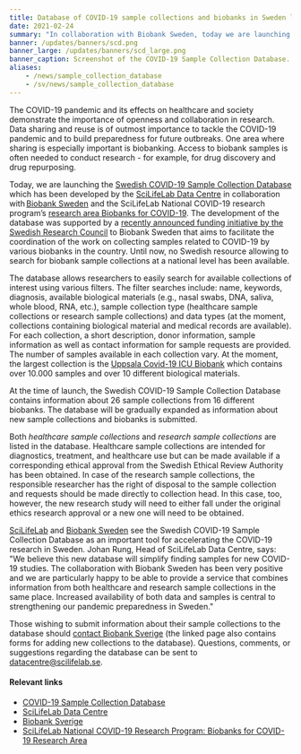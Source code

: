 ```yaml
---
title: Database of COVID-19 sample collections and biobanks in Sweden launched  # short
date: 2021-02-24
summary: "In collaboration with Biobank Sweden, today we are launching a new section of the portal: the [Swedish COVID-19 Sample Collection Database](https://biobanks.covid19dataportal.se/). The database allows to search for available biobank sample collections."
banner: /updates/banners/scd.png
banner_large: /updates/banners/scd_large.png
banner_caption: Screenshot of the COVID-19 Sample Collection Database.
aliases:
    - /news/sample_collection_database
    - /sv/news/sample_collection_database
---
```

The COVID-19 pandemic and its effects on healthcare and society demonstrate the importance of openness and collaboration in research. Data sharing and reuse is of outmost importance to tackle the COVID-19 pandemic and to build preparedness for future outbreaks. One area where sharing is especially important is biobanking. Access to biobank samples is often needed to conduct research - for example, for drug discovery and drug repurposing.

Today, we are launching the [Swedish COVID-19 Sample Collection Database](https://covid19dataportal.se) which has been developed by the [SciLifeLab Data Centre](https://scilifelab.se/data) in collaboration with [Biobank Sweden](https://biobanksverige.se/) and the SciLifeLab National COVID-19 research program’s [research area Biobanks for COVID-19](https://www.scilifelab.se/covid-19/national-program/biobanks/). The development of the database was supported by a [recently announced funding initiative by the Swedish Research Council](https://www.vr.se/english/just-now/news/news-archive/2020-09-01-10-million-sek-to-biobank-sweden-for-coordinating-covid-19-samples.html) to Biobank Sweden that aims to facilitate the coordination of the work on collecting samples related to COVID-19 by various biobanks in the country. Until now, no Swedish resource allowing to search for biobank sample collections at a national level has been available.

The database allows researchers to easily search for available collections of interest using various filters. The filter searches include: name, keywords, diagnosis, available biological materials (e.g., nasal swabs, DNA, saliva, whole blood, RNA, etc.), sample collection type (healthcare sample collections or research sample collections) and data types (at the moment, collections containing biological material and medical records are available). For each collection, a short description, donor information, sample information as well as contact information for sample requests are provided. The number of samples available in each collection vary. At the moment, the largest collection is the [Uppsala Covid-19 ICU Biobank](https://biobanks.covid19dataportal.se/menu/main/app-scd/collection/c19dp:collection:SE_1827_1) which contains over 10.000 samples and over 10 different biological materials.

At the time of launch, the Swedish COVID-19 Sample Collection Database contains information about 26 sample collections from 16 different biobanks. The database will be gradually expanded as information about new sample collections and biobanks is submitted.

Both *healthcare sample collections* and *research sample collections* are listed in the database. Healthcare sample collections are intended for diagnostics, treatment, and healthcare use but can be made available if a corresponding ethical approval from the Swedish Ethical Review Authority has been obtained. In case of the research sample collections, the responsible researcher has the right of disposal to the sample collection and requests should be made directly to collection head. In this case, too, however, the new research study will need to either fall under the original ethics research approval or a new one will need to be obtained.

[SciLifeLab](https://www.scilifelab.se/news/database-on-covid-19-sample-collections-and-biobanks-launched) and [Biobank Sweden](https://biobanksverige.se/provsamlingar-publicerade-i-covid-19-data-portal-sweden-underlattar-forskning-om-covid-19/) see the Swedish COVID-19 Sample Collection Database as an important tool for accelerating the COVID-19 research in Sweden. Johan Rung, Head of SciLifeLab Data Centre, says: "We believe this new database will simplify finding samples for new COVID-19 studies. The collaboration with Biobank Sweden has been very positive and we are particularly happy to be able to provide a service that combines information from both healthcare and research sample collections in the same place. Increased availability of both data and samples is central to strengthening our pandemic preparedness in Sweden."

Those wishing to submit information about their sample collections to the database should [contact Biobank Sverige](https://biobanksverige.se/provsamlingar-publicerade-i-covid-19-data-portal-sweden-underlattar-forskning-om-covid-19/) (the linked page also contains forms for adding new collections to the database). Questions, comments, or suggestions regarding the database can be sent to <datacentre@scilifelab.se>.

#### Relevant links

* [COVID-19 Sample Collection Database](https://biobanks.covid19dataportal.se)
* [SciLifeLab Data Centre](https://scilifelab.se/data)
* [Biobank Sverige](https://biobanksverige.se/)
* [SciLifeLab National COVID-19 Research Program: Biobanks for COVID-19 Research Area](https://www.scilifelab.se/covid-19/national-program/biobanks/)
